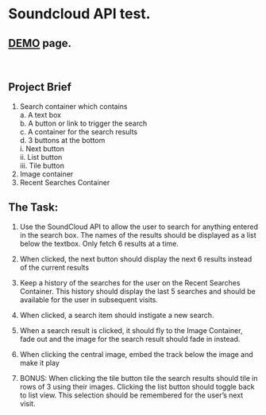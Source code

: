 # Soundcloud API test.
## [DEMO](http://sclouder.herokuapp.com) page.<br />
<br />

## Project Brief

1. Search container which contains<br />
  a. A text box<br />
  b. A button or link to trigger the search<br />
  c. A container for the search results<br />
  d. 3 buttons at the bottom<br />
		i. Next button<br />
		ii. List button<br />
		iii. Tile button<br />
2. Image container<br />
3. Recent Searches Container<br />

## The Task:

1. Use the SoundCloud API to allow the user to search for anything entered in the search box. The names of the results should be displayed as a list below the textbox. Only fetch 6 results at a time.<br />

2. When clicked, the next button should display the next 6 results instead of the current results<br />

3. Keep a history of the searches for the user on the Recent Searches Container. This history should display the last 5 searches and should be available for the user in subsequent visits.<br />

4. When clicked, a search item should instigate a new search.<br />

5. When a search result is clicked, it should fly to the Image Container, fade out and the
image for the search result should fade in instead.<br />

6. When clicking the central image, embed the track below the image and make it play<br />

7. BONUS: When clicking the tile button tile the search results should tile in rows of 3
using their images. Clicking the list button should toggle back to list view. This selection should be remembered for the user’s next visit.<br />






